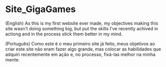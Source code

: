 # Site_GigaGames

(English) As this is my first website ever made, my objectives making this site wasn't doing something big, but put the skills I've recently achived in actiong and in the process stick them better in my mind.

(Português) Como este é o meu primeiro site já feito, meus objetivos ao criar este site não eram fazer algo grande, mas colocar as habilidades que adquiri recentemente em ação e, no processo, fixá-las melhor na minha mente.
